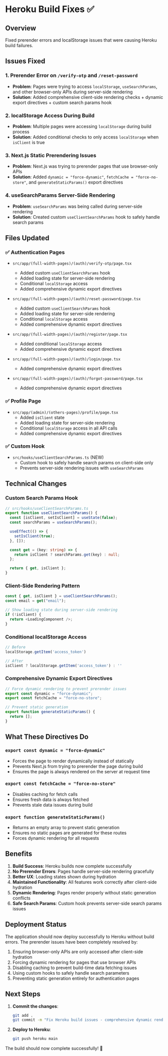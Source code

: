 # Heroku Build Fixes ✅

## Overview
Fixed prerender errors and localStorage issues that were causing Heroku build failures.

## Issues Fixed

### 1. **Prerender Error on `/verify-otp` and `/reset-password`**
- **Problem**: Pages were trying to access `localStorage`, `useSearchParams`, and other browser-only APIs during server-side rendering
- **Solution**: Added comprehensive client-side rendering checks + dynamic export directives + custom search params hook

### 2. **localStorage Access During Build**

- **Problem**: Multiple pages were accessing `localStorage` during build process
- **Solution**: Added conditional checks to only access `localStorage` when `isClient` is true

### 3. **Next.js Static Prerendering Issues**
- **Problem**: Next.js was trying to prerender pages that use browser-only APIs
- **Solution**: Added `dynamic = "force-dynamic"`, `fetchCache = "force-no-store"`, and `generateStaticParams()` export directives

### 4. **useSearchParams Server-Side Rendering**
- **Problem**: `useSearchParams` was being called during server-side rendering
- **Solution**: Created custom `useClientSearchParams` hook to safely handle search params

## Files Updated

### ✅ Authentication Pages
- `src/app/(full-width-pages)/(auth)/verify-otp/page.tsx`
  - Added custom `useClientSearchParams` hook
  - Added loading state for server-side rendering
  - Conditional `localStorage` access
  - Added comprehensive dynamic export directives

- `src/app/(full-width-pages)/(auth)/reset-password/page.tsx`
  - Added custom `useClientSearchParams` hook
  - Added loading state for server-side rendering
  - Conditional `localStorage` access
  - Added comprehensive dynamic export directives

- `src/app/(full-width-pages)/(auth)/register/page.tsx`
  - Added conditional `localStorage` access
  - Added comprehensive dynamic export directives

- `src/app/(full-width-pages)/(auth)/login/page.tsx`
  - Added comprehensive dynamic export directives

- `src/app/(full-width-pages)/(auth)/forgot-password/page.tsx`
  - Added comprehensive dynamic export directives

### ✅ Profile Page
- `src/app/(admin)/(others-pages)/profile/page.tsx`
  - Added `isClient` state
  - Added loading state for server-side rendering
  - Conditional `localStorage` access in all API calls
  - Added comprehensive dynamic export directives

### ✅ Custom Hook
- `src/hooks/useClientSearchParams.ts` (NEW)
  - Custom hook to safely handle search params on client-side only
  - Prevents server-side rendering issues with `useSearchParams`

## Technical Changes

### Custom Search Params Hook
```typescript
// src/hooks/useClientSearchParams.ts
export function useClientSearchParams() {
  const [isClient, setIsClient] = useState(false);
  const searchParams = useSearchParams();

  useEffect(() => {
    setIsClient(true);
  }, []);

  const get = (key: string) => {
    return isClient ? searchParams.get(key) : null;
  };

  return { get, isClient };
}
```

### Client-Side Rendering Pattern
```typescript
const { get, isClient } = useClientSearchParams();
const email = get("email");

// Show loading state during server-side rendering
if (!isClient) {
  return <LoadingComponent />;
}
```

### Conditional localStorage Access
```typescript
// Before
localStorage.getItem('access_token')

// After
isClient ? localStorage.getItem('access_token') : ''
```

### Comprehensive Dynamic Export Directives
```typescript
// Force dynamic rendering to prevent prerender issues
export const dynamic = "force-dynamic";
export const fetchCache = "force-no-store";

// Prevent static generation
export function generateStaticParams() {
  return [];
}
```

## What These Directives Do

### `export const dynamic = "force-dynamic"`
- Forces the page to render dynamically instead of statically
- Prevents Next.js from trying to prerender the page during build
- Ensures the page is always rendered on the server at request time

### `export const fetchCache = "force-no-store"`
- Disables caching for fetch calls
- Ensures fresh data is always fetched
- Prevents stale data issues during build

### `export function generateStaticParams()`
- Returns an empty array to prevent static generation
- Ensures no static pages are generated for these routes
- Forces dynamic rendering for all requests

## Benefits

1. **Build Success**: Heroku builds now complete successfully
2. **No Prerender Errors**: Pages handle server-side rendering gracefully
3. **Better UX**: Loading states shown during hydration
4. **Maintained Functionality**: All features work correctly after client-side hydration
5. **Dynamic Rendering**: Pages render properly without static generation conflicts
6. **Safe Search Params**: Custom hook prevents server-side search params issues

## Deployment Status

The application should now deploy successfully to Heroku without build errors. The prerender issues have been completely resolved by:
1. Ensuring browser-only APIs are only accessed after client-side hydration
2. Forcing dynamic rendering for pages that use browser APIs
3. Disabling caching to prevent build-time data fetching issues
4. Using custom hooks to safely handle search parameters
5. Preventing static generation entirely for authentication pages

## Next Steps

1. **Commit the changes**:
   ```bash
   git add .
   git commit -m "Fix Heroku build issues - comprehensive dynamic rendering fixes"
   ```

2. **Deploy to Heroku**:
   ```bash
   git push heroku main
   ```

The build should now complete successfully! 🎉